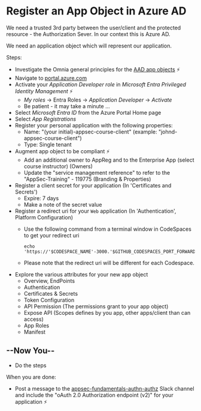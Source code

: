 # Register an App Object in Azure AD

We need a trusted 3rd party between the user/client and the protected resource - the Authorization Sever. In our context this is Azure AD.

We need an application object which will represent our application.

Steps:

* Investigate the Omnia general principles for the [AAD app objects](https://docs.omnia.equinor.com/governance/iam/App-General-Info/) ⚡️
* Navigate to [portal.azure.com](https://portal.azure.com)
* Activate your _Application Developer role_ in _Microsoft Entra Privileged Identity Management_ ⚡️
  * _My roles_ -> Entra Roles -> _Application Developer_ -> _Activate_
  * Be patient - it may take a minute ...
* Select _Microsoft Entra ID_ from the Azure Portal Home page
* Select _App Registrations_
* Register your personal application with the following properties:
  * Name: "(your initial)-appsec-course-client" (example: "johnd-appsec-course-client")
  * Type: Single tenant
* Augment app object to be compliant ⚡️
  * Add an additional owner to AppReg and to the Enterprise App (select course instructor) (Owners)
  * Update the "service management reference" to refer to the "AppSec-Training" - 119775 (Branding & Properties) 
* Register a client secret for your application (In 'Certificates and Secrets')
  * Expire: 7 days
  * Make a note of the secret value
* Register a redirect uri for your `Web` application (In 'Authentication', Platform Configuration)
  * Use the following command from a terminal window in CodeSpaces to get your redirect uri

    ```shell
    echo 'https://'$CODESPACE_NAME'-3000.'$GITHUB_CODESPACES_PORT_FORWARDING_DOMAIN'/'
    ```


  * Please note that the redirect uri will be different for each Codespace.
* Explore the various attributes for your new app object
  * Overview, EndPoints
  * Authentication
  * Certificates & Secrets
  * Token Configuration
  * API Permission (The permissions grant to your app object)
  * Expose API  (Scopes defines by you app, other apps/client than can access)
  * App Roles
  * Manifest
  
## --Now You--

* Do the steps

When you are done:

* Post a message to the [appsec-fundamentals-authn-authz](https://equinor.slack.com/archives/C051G3JV7NE) Slack channel and include the "oAuth 2.0 Authorization endpoint (v2)" for your application ⚡️
